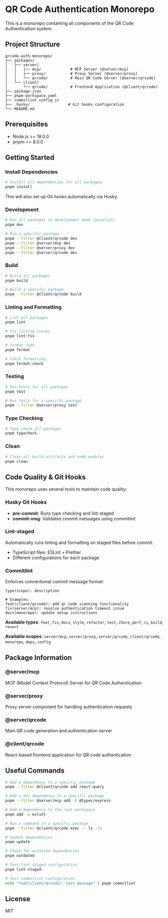 <!-- @format -->

# QR Code Authentication Monorepo

This is a monorepo containing all components of the QR Code Authentication system.

## Project Structure

```
qrcode-auth-monorepo/
├── packages/
│   ├── server/
│   │   ├── mcp/             # MCP Server (@server/mcp)
│   │   ├── proxy/           # Proxy Server (@server/proxy)
│   │   └── qrcode/          # Main QR Code Server (@server/qrcode)
│   └── client/
│       └── qrcode/          # Frontend Application (@client/qrcode)
├── package.json
├── pnpm-workspace.yaml
├── commitlint.config.js
├── .husky/                 # Git hooks configuration
└── README.md
```

## Prerequisites

- Node.js >= 18.0.0
- pnpm >= 8.0.0

## Getting Started

### Install Dependencies

```bash
# Install all dependencies for all packages
pnpm install
```

This will also set up Git hooks automatically via Husky.

### Development

```bash
# Run all packages in development mode (parallel)
pnpm dev

# Run a specific package
pnpm --filter @client/qrcode dev
pnpm --filter @server/mcp dev
pnpm --filter @server/proxy dev
pnpm --filter @server/qrcode dev
```

### Build

```bash
# Build all packages
pnpm build

# Build a specific package
pnpm --filter @client/qrcode build
```

### Linting and Formatting

```bash
# Lint all packages
pnpm lint

# Fix linting issues
pnpm lint:fix

# Format code
pnpm format

# Check formatting
pnpm format:check
```

### Testing

```bash
# Run tests for all packages
pnpm test

# Run tests for a specific package
pnpm --filter @server/proxy test
```

### Type Checking

```bash
# Type check all packages
pnpm typecheck
```

### Clean

```bash
# Clean all build artifacts and node_modules
pnpm clean
```

## Code Quality & Git Hooks

This monorepo uses several tools to maintain code quality:

### Husky Git Hooks

- **pre-commit**: Runs type checking and lint-staged
- **commit-msg**: Validates commit messages using commitlint

### Lint-staged

Automatically runs linting and formatting on staged files before commit:

- TypeScript files: ESLint + Prettier
- Different configurations for each package

### Commitlint

Enforces conventional commit message format:

```
type(scope): description

# Examples:
feat(client/qrcode): add qr code scanning functionality
fix(server/mcp): resolve authentication timeout issue
docs(monorepo): update setup instructions
```

**Available types**: `feat`, `fix`, `docs`, `style`, `refactor`, `test`, `chore`, `perf`, `ci`, `build`, `revert`

**Available scopes**: `server/mcp`, `server/proxy`, `server/qrcode`, `client/qrcode`, `monorepo`, `deps`, `config`

## Package Information

### @server/mcp

MCP (Model Context Protocol) Server for QR Code Authentication

### @server/proxy

Proxy server component for handling authentication requests

### @server/qrcode

Main QR code generation and authentication server

### @client/qrcode

React-based frontend application for QR code authentication

## Useful Commands

```bash
# Add a dependency to a specific package
pnpm --filter @client/qrcode add react-query

# Add a dev dependency to a specific package
pnpm --filter @server/mcp add -D @types/express

# Add a dependency to the root workspace
pnpm add -w eslint

# Run a command in a specific package
pnpm --filter @client/qrcode exec -- ls -la

# Update dependencies
pnpm update

# Check for outdated dependencies
pnpm outdated

# Test lint-staged configuration
pnpm lint-staged

# Test commitlint configuration
echo "feat(client/qrcode): test message" | pnpm commitlint
```

## License

MIT
